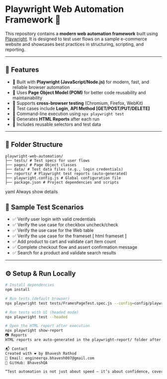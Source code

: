 # Playwright Web Automation Framework 🚀

This repository contains a **modern web automation framework** built using [Playwright](https://playwright.dev/). It is designed to test user flows on a sample e-commerce website and showcases best practices in structuring, scripting, and reporting.

---

## 📌 Features

- 🔹 Built with **Playwright (JavaScript/Node.js)** for modern, fast, and reliable browser automation
- 🔹 Uses **Page Object Model (POM)** for better code reusability and maintainability
- 🔹 Supports **cross-browser testing** (Chromium, Firefox, WebKit)
- 🔹 Test cases include **Login**,  **API Method [GET/POST/PUT/DELETE]**
- 🔹 Command-line execution using `npx playwright test`
- 🔹 Generates **HTML Reports** after each run
- 🔹 Includes reusable selectors and test data

---

## 📁 Folder Structure
```
playwright-web-automation/
├── tests/ # Test specs for user flows
├── pages/ # Page Object classes
├── data/ # Test data files (e.g., login credentials)
├── reports/ # Playwright test reports (auto-generated)
├── playwright.config.js # Global configuration file
├── package.json # Project dependencies and scripts
```
yaml
Always show details


## 🧪 Sample Test Scenarios

- ✅ Verify user login with valid credentials
- ✅ Verify the use case for checkbox uncheck/check
- ✅ Verify the use case for the Web table
- ✅ Verify the use case for the frameset [ html frameset ]
- ✅ Add product to cart and validate cart item count
- ✅ Complete checkout flow and assert confirmation message
- ✅ Search for a product and validate search results

---


## ⚙️ Setup & Run Locally

```bash
# Install dependencies
npm install

# Run tests (default browser)
npx playwright test tests/FramesPageTest.spec.js --config=config/playwright.config.js --project=chromium

# Run tests with UI (headed mode)
npx playwright test --headed

# Open the HTML report after execution
npx playwright show-report
📷 Reports
HTML reports are auto-generated in the playwright-report/ folder after each test run.

📬 Contact
Created with ❤️ by Bhavesh Rathod
📧 Email: engineerqa.bhavesh007@gmail.com
🔗 GitHub: BhaveshQA

“Test automation is not just about speed — it’s about confidence, coverage, and clarity.”

